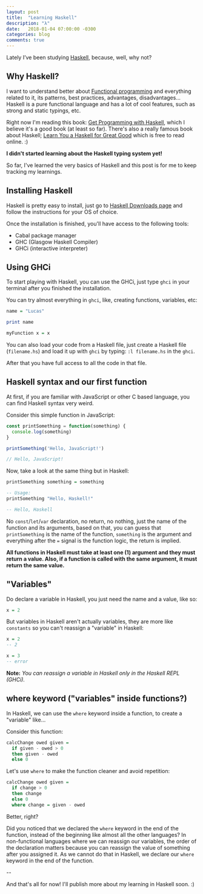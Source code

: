 ```yaml
---
layout: post
title:  "Learning Haskell"
description: "λ"
date:   2018-01-04 07:00:00 -0300
categories: blog
comments: true
---
```


Lately I’ve been studying [Haskell](https://www.haskell.org/), because, well, why not?

## Why Haskell?

I want to understand better about [Functional programming](https://en.wikipedia.org/wiki/Functional_programming) and everything related to it, its patterns, best practices, advantages, disadvantages... Haskell is a pure functional language and has a lot of cool features, such as strong and static typings, etc.

Right now I'm reading this book: [Get Programming with Haskell](https://www.manning.com/books/get-programming-with-haskell), which I believe it's a good book (at least so far). There's also a really famous book about Haskell; [Learn You a Haskell for Great Good](http://learnyouahaskell.com/) which is free to read online. :)

**I didn't started learning about the Haskell typing system yet!**

So far, I've learned the very basics of Haskell and this post is for me to keep tracking my learnings.

## Installing Haskell

Haskell is pretty easy to install, just go to [Haskell Downloads page](https://www.haskell.org/downloads) and follow the instructions for your OS of choice.

Once the installation is finished, you'll have access to the following tools:

* Cabal package manager
* GHC (Glasgow Haskell Compiler)
* GHCi (interactive interpreter)

## Using GHCi

To start playing with Haskell, you can use the GHCi, just type `ghci` in your terminal after you finished the installation.

You can try almost everything in `ghci`, like, creating functions, variables, etc:

```haskell
name = "Lucas"

print name

myFunction x = x
```

You can also load your code from a Haskell file, just create a Haskell file (`filename.hs`) and load it up with `ghci` by typing: `:l filename.hs` in the `ghci`.

After that you have full access to all the code in that file.

## Haskell syntax and our first function

At first, if you are familiar with JavaScript or other C based language, you can find Haskell syntax very weird.

Consider this simple function in JavaScript:

```javascript
const printSomething = function(something) {
  console.log(something)
}

printSomething('Hello, JavaScript!')

// Hello, JavaScript!
```

Now, take a look at the same thing but in Haskell:

```haskell
printSomething something = something

-- Usage:
printSomething "Hello, Haskell!"

-- Hello, Haskell
```

No `const`/`let`/`var` declaration, no return, no nothing, just the name of the function and its arguments, based on that, you can guess that `printSomething` is the name of the function, `something` is the argument and everything after the `=` signal is the function logic, the return is implied.

**All functions in Haskell must take at least one (1) argument and they must return a value. Also, if a function is called with the same argument, it must return the same value.**

## "Variables"

Do declare a variable in Haskell, you just need the name and a value, like so:

```haskell
x = 2
```

But variables in Haskell aren't actually variables, they are more like `constants`  so you can't reassign a "variable" in Haskell:

```haskell
x = 2
-- 2

x = 3
-- error
```

**Note:** *You can reassign a variable in Haskell only in the Haskell REPL (GHCi).*

## where keyword ("variables" inside functions?)

In Haskell, we can use the `where` keyword inside a function, to create a "variable" like...

Consider this function:

```haskell
calcChange owed given =
  if given - owed > 0
  then given - owed
  else 0
```

Let's use `where` to make the function cleaner and avoid repetition:

```haskell
calcChange owed given =
  if change > 0
  then change
  else 0
  where change = given - owed
```

Better, right?

Did you noticed that we declared the `where` keyword in the end of the function, instead of the beginning like almost all the other languages? In non-functional languages where we can reassign our variables, the order of the declaration matters because you can reassign the value of something after you assigned it. As we cannot do that in Haskell, we declare our `where` keyword in the end of the function.

--

And that's all for now! I'll publish more about my learning in Haskell soon. :)

